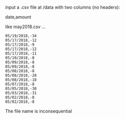 input a .csv file at /data with two columns (no headers):

date,amount

like may2018.csv ...
```
05/19/2018,-34
05/17/2018,-12
05/17/2018,-9
05/17/2018,-12
05/17/2018,-11
05/10/2018,-8
05/09/2018,-8
05/09/2018,-8
05/08/2018,-8
05/08/2018,-28
05/08/2018,-18
05/07/2018,-8
05/05/2018,-30
05/03/2018,-31
05/02/2018,-8
05/02/2018,-8
```

The file name is inconsequential
